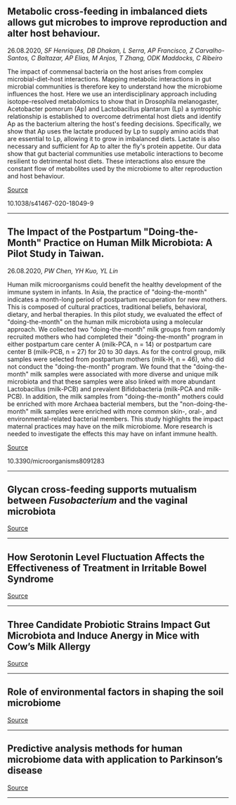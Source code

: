 ## Metabolic cross-feeding in imbalanced diets allows gut microbes to improve reproduction and alter host behaviour.
 26.08.2020, _SF Henriques, DB Dhakan, L Serra, AP Francisco, Z Carvalho-Santos, C Baltazar, AP Elias, M Anjos, T Zhang, ODK Maddocks, C Ribeiro_


The impact of commensal bacteria on the host arises from complex microbial-diet-host interactions. Mapping metabolic interactions in gut microbial communities is therefore key to understand how the microbiome influences the host. Here we use an interdisciplinary approach including isotope-resolved metabolomics to show that in Drosophila melanogaster, Acetobacter pomorum (Ap) and Lactobacillus plantarum (Lp) a syntrophic relationship is established to overcome detrimental host diets and identify Ap as the bacterium altering the host's feeding decisions. Specifically, we show that Ap uses the lactate produced by Lp to supply amino acids that are essential to Lp, allowing it to grow in imbalanced diets. Lactate is also necessary and sufficient for Ap to alter the fly's protein appetite. Our data show that gut bacterial communities use metabolic interactions to become resilient to detrimental host diets. These interactions also ensure the constant flow of metabolites used by the microbiome to alter reproduction and host behaviour.

[Source](https://www.nature.com/articles/s41467-020-18049-9?utm_source=ncomms_etoc&utm_medium=email&utm_campaign=toc_41467_11_1&utm_content=20200826&WT.ec_id=NCOMMS-20200826&sap-outbound-id=A950D22B2A08C9FACDD8F0C1E8288C2ED6E04764)

10.1038/s41467-020-18049-9

---

## The Impact of the Postpartum "Doing-the-Month" Practice on Human Milk Microbiota: A Pilot Study in Taiwan.
 26.08.2020, _PW Chen, YH Kuo, YL Lin_


Human milk microorganisms could benefit the healthy development of the immune system in infants. In Asia, the practice of "doing-the-month" indicates a month-long period of postpartum recuperation for new mothers. This is composed of cultural practices, traditional beliefs, behavioral, dietary, and herbal therapies. In this pilot study, we evaluated the effect of "doing-the-month" on the human milk microbiota using a molecular approach. We collected two "doing-the-month" milk groups from randomly recruited mothers who had completed their "doing-the-month" program in either postpartum care center A (milk-PCA, n = 14) or postpartum care center B (milk-PCB, n = 27) for 20 to 30 days. As for the control group, milk samples were selected from postpartum mothers (milk-H, n = 46), who did not conduct the "doing-the-month" program. We found that the "doing-the-month" milk samples were associated with more diverse and unique milk microbiota and that these samples were also linked with more abundant Lactobacillus (milk-PCB) and prevalent Bifidobacteria (milk-PCA and milk-PCB). In addition, the milk samples from "doing-the-month" mothers could be enriched with more Archaea bacterial members, but the "non-doing-the-month" milk samples were enriched with more common skin-, oral-, and environmental-related bacterial members. This study highlights the impact maternal practices may have on the milk microbiome. More research is needed to investigate the effects this may have on infant immune health.

[Source](https://www.mdpi.com/2076-2607/8/9/1283)

10.3390/microorganisms8091283

---

## Glycan cross-feeding supports mutualism between&nbsp;<em>Fusobacterium</em>&nbsp;and the vaginal microbiota

[Source](https://journals.plos.org/plosbiology/article?id=10.1371/journal.pbio.3000788)

---

## How Serotonin Level Fluctuation Affects the Effectiveness of Treatment in Irritable Bowel Syndrome

[Source](https://www.researchgate.net/profile/Rajat_Kumar62/publication/343746511_How_Serotonin_Level_Fluctuation_Affects_the_Effectiveness_of_Treatment_in_Irritable_Bowel_Syndrome/links/5f3d5a3f458515b7292d2687/How-Serotonin-Level-Fluctuation-Affects-the-Effectiveness-of-Treatment-in-Irritable-Bowel-Syndrome.pdf)

---

## Three Candidate Probiotic Strains Impact Gut Microbiota and Induce Anergy in Mice with Cow’s Milk Allergy

[Source](https://aem.asm.org/content/early/2020/08/17/AEM.01203-20.abstract)

---

## Role of environmental factors in shaping the soil microbiome

[Source](https://link.springer.com/article/10.1007/s11356-020-10471-2)

---

## Predictive analysis methods for human microbiome data with application to Parkinson’s disease

[Source](https://journals.plos.org/plosone/article?id=10.1371/journal.pone.0237779#sec002)

---

